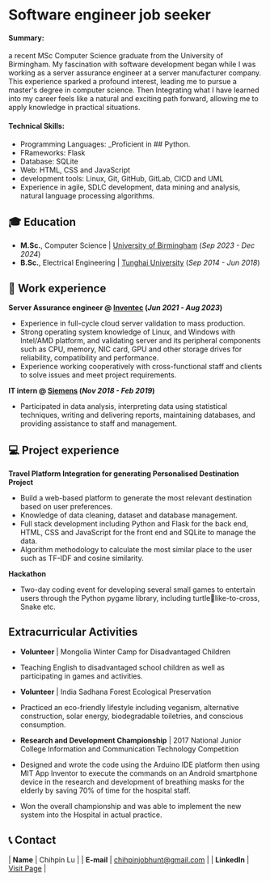 # Software engineer job seeker

#### Summary: 
a recent MSc Computer Science graduate from the University of Birmingham. My fascination with software development began while I was working as a server assurance engineer at a server manufacturer company. This experience sparked a profound interest, leading me to pursue a master's degree in computer science. Then Integrating what I have learned into my career feels like a natural and exciting path forward, allowing me to apply knowledge in practical situations.

#### Technical Skills:

- Programming Languages: _Proficient in ## Python.
- FRameworks: Flask
- Database: SQLite
- Web: HTML, CSS and JavaScript
- development tools: Linux, Git, GitHub, GitLab, CICD and UML
- Experience in agile, SDLC development, data mining and analysis, natural language processing algorithms.
  
## 🎓 Education		  		
- **M.Sc.**, Computer Science	| <a href="https://www.birmingham.ac.uk/" target="_blank">University of Birmingham</a> (_Sep 2023 - Dec 2024_)	 			        		
- **B.Sc.**, Electrical Engineering | <a href="https://eng.thu.edu.tw/" target="_blank">Tunghai University</a> (_Sep 2014 - Jun 2018_)

## 💼 Work experience 
**Server Assurance engineer @ <a href="https://www.inventec.com/en" target="_blank">Inventec</a> (_Jun 2021 - Aug 2023_)**
- Experience in full-cycle cloud server validation to mass production.
- Strong operating system knowledge of Linux, and Windows with Intel/AMD platform, and validating server and its peripheral components such as CPU, memory, NIC card, GPU and other storage drives for reliability, compatibility and performance. 
- Experience working cooperatively with cross-functional staff and clients to solve issues and meet project requirements.<br>

**IT intern @ <a href="https://www.siemens.com/global/en" target="_blank">Siemens</a> (_Nov 2018 - Feb 2019_)**
- Participated in data analysis, interpreting data using statistical techniques, writing and delivering reports, maintaining databases, and providing assistance to staff and management.

## 💻 Project experience 

**Travel Platform Integration for generating Personalised Destination Project**
- Build a web-based platform to generate the most relevant destination based on user preferences.
- Knowledge of data cleaning, dataset and database management.
- Full stack development including Python and Flask for the back end, HTML, CSS and JavaScript for the front end and SQLite to manage the data.
- Algorithm methodology to calculate the most similar place to the user such as TF-IDF and cosine similarity.

**Hackathon**
- Two-day coding event for developing several small games to entertain users through the Python pygame library, including turtlelike-to-cross, Snake etc.

##  Extracurricular Activities
- **Volunteer** | Mongolia Winter Camp for Disadvantaged Children
- Teaching English to disadvantaged school children as well as participating in games and activities.

- **Volunteer** | India Sadhana Forest Ecological Preservation
- Practiced an eco-friendly lifestyle including veganism, alternative construction, solar energy, biodegradable toiletries, and conscious consumption.

- **Research and Development Championship** | 2017 National Junior College Information and Communication Technology Competition
- Designed and wrote the code using the Arduino IDE platform then using MIT App Inventor to execute the commands on an 
Android smartphone device in the research and development of breathing masks for the elderly by saving 70% of time for 
the hospital staff.
- Won the overall championship and was able to implement the new system into the Hospital in actual practice.

## 📞 Contact

| **Name**     | Chihpin Lu | 
| **E-mail**   | chihpinjobhunt@gmail.com | 
| **LinkedIn** | <a href="https://www.linkedin.com/in/chihpin-lu-093aa2193/" target="_blank">Visit Page</a> | 
